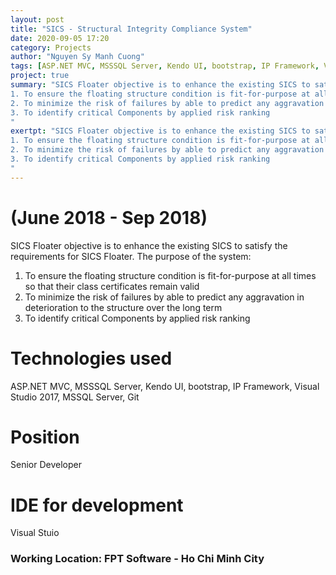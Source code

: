 ```yaml
---
layout: post
title: "SICS - Structural Integrity Compliance System"
date: 2020-09-05 17:20
category: Projects 
author: "Nguyen Sy Manh Cuong"
tags: [ASP.NET MVC, MSSSQL Server, Kendo UI, bootstrap, IP Framework, Visual Studio 2017, MSSQL Server, Git]
project: true
summary: "SICS Floater objective is to enhance the existing SICS to satisfy the requirements for SICS Floater. The purpose of the system: 
1. To ensure the floating structure condition is fit-for-purpose at all times so that their class certificates remain valid   
2. To minimize the risk of failures by able to predict any aggravation in deterioration to the structure over the long term   
3. To identify critical Components by applied risk ranking
"
exertpt: "SICS Floater objective is to enhance the existing SICS to satisfy the requirements for SICS Floater. The purpose of the system: 
1. To ensure the floating structure condition is fit-for-purpose at all times so that their class certificates remain valid   
2. To minimize the risk of failures by able to predict any aggravation in deterioration to the structure over the long term   
3. To identify critical Components by applied risk ranking
"
---
```


# (June 2018 - Sep 2018)

SICS Floater objective is to enhance the existing SICS to satisfy the requirements for SICS Floater. The purpose of the system:

1. To ensure the floating structure condition is fit-for-purpose at all times so that their class certificates remain valid
2. To minimize the risk of failures by able to predict any aggravation in deterioration to the structure over the long term
3. To identify critical Components by applied risk ranking

# Technologies used

ASP.NET MVC, MSSSQL Server, Kendo UI, bootstrap, IP Framework, Visual Studio 2017, MSSQL Server, Git

# Position

Senior Developer

# IDE for development

Visual Stuio

### Working Location: FPT Software - Ho Chi Minh City
